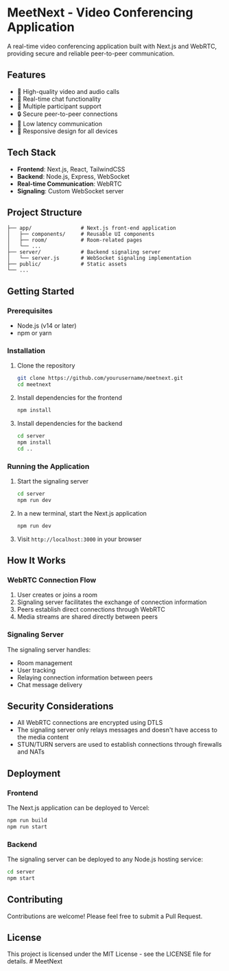 # MeetNext - Video Conferencing Application

A real-time video conferencing application built with Next.js and WebRTC, providing secure and reliable peer-to-peer communication.

## Features

- 🎥 High-quality video and audio calls
- 💬 Real-time chat functionality
- 👥 Multiple participant support
- 🔒 Secure peer-to-peer connections
- 🎯 Low latency communication
- 📱 Responsive design for all devices

## Tech Stack

- **Frontend**: Next.js, React, TailwindCSS
- **Backend**: Node.js, Express, WebSocket
- **Real-time Communication**: WebRTC
- **Signaling**: Custom WebSocket server

## Project Structure

```
├── app/                # Next.js front-end application
│   ├── components/     # Reusable UI components
│   ├── room/           # Room-related pages
│   └── ...
├── server/             # Backend signaling server
│   └── server.js       # WebSocket signaling implementation
├── public/             # Static assets
└── ...
```

## Getting Started

### Prerequisites

- Node.js (v14 or later)
- npm or yarn

### Installation

1. Clone the repository
   ```bash
   git clone https://github.com/yourusername/meetnext.git
   cd meetnext
   ```

2. Install dependencies for the frontend
   ```bash
   npm install
   ```

3. Install dependencies for the backend
   ```bash
   cd server
   npm install
   cd ..
   ```

### Running the Application

1. Start the signaling server
   ```bash
   cd server
   npm run dev
   ```

2. In a new terminal, start the Next.js application
   ```bash
   npm run dev
   ```

3. Visit `http://localhost:3000` in your browser

## How It Works

### WebRTC Connection Flow

1. User creates or joins a room
2. Signaling server facilitates the exchange of connection information
3. Peers establish direct connections through WebRTC
4. Media streams are shared directly between peers

### Signaling Server

The signaling server handles:
- Room management
- User tracking
- Relaying connection information between peers
- Chat message delivery

## Security Considerations

- All WebRTC connections are encrypted using DTLS
- The signaling server only relays messages and doesn't have access to the media content
- STUN/TURN servers are used to establish connections through firewalls and NATs

## Deployment

### Frontend

The Next.js application can be deployed to Vercel:

```bash
npm run build
npm run start
```

### Backend

The signaling server can be deployed to any Node.js hosting service:

```bash
cd server
npm start
```

## Contributing

Contributions are welcome! Please feel free to submit a Pull Request.

## License

This project is licensed under the MIT License - see the LICENSE file for details. #   M e e t N e x t  
 